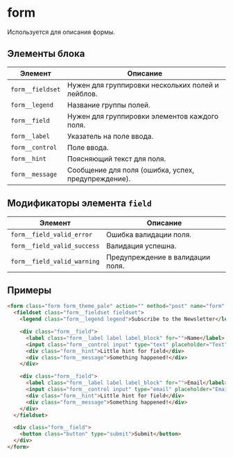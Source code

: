 # form

Используется для описания формы.

## Элементы блока

| Элемент | Описание |
|-------------|----------|
| `form__fieldset` | Нужен для группировки нескольких полей и лейблов. |
| `form__legend` | Название группы полей. |
| `form__field` | Нужен для группировки элементов каждого поля. |
| `form__label` | Указатель на поле ввода. |
| `form__control` | Поле ввода. |
| `form__hint` | Поясняющий текст для поля. |
| `form__message` | Сообщение для поля (ошибка, успех, предупреждение). |

## Модификаторы элемента `field`

| Элемент | Описание |
|-------------|----------|
| `form__field_valid_error` | Ошибка валидации поля. |
| `form__field_valid_success` | Валидация успешна. |
| `form__field_valid_warning` | Предупреждение в валидации поля. |

## Примеры

```html
<form class="form form_theme_pale" action="" method="post" name="form" id="form" autocomplete="on" enctype="multipart/form-data" novalidate>
  <fieldset class="form__fieldset fieldset">
    <legend class="form__legend legend">Subscribe to the Newsletter</legend>

    <div class="form__field">
      <label class="form__label label label_block" for="">Name</label>
      <input class="form__control input" type="text" placeholder="Text" required>
      <div class="form__hint">Little hint for field</div>
      <div class="form__message">Something happened!</div>
    </div>

    <div class="form__field">
      <label class="form__label label label_block" for="">Email</label>
      <input class="form__control input" type="email" placeholder="Email" required>
      <div class="form__hint">Little hint for field</div>
      <div class="form__message">Something happened!</div>
    </div>
  </fieldset>

  <div class="form__field">
    <button class="button" type="submit">Submit</button>
  </div>
</form>
```
